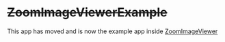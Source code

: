 # ~~ZoomImageViewerExample~~

This app has moved and is now the example app inside [ZoomImageViewer](https://github.com/ryanlintott/ZoomImageViewer)
